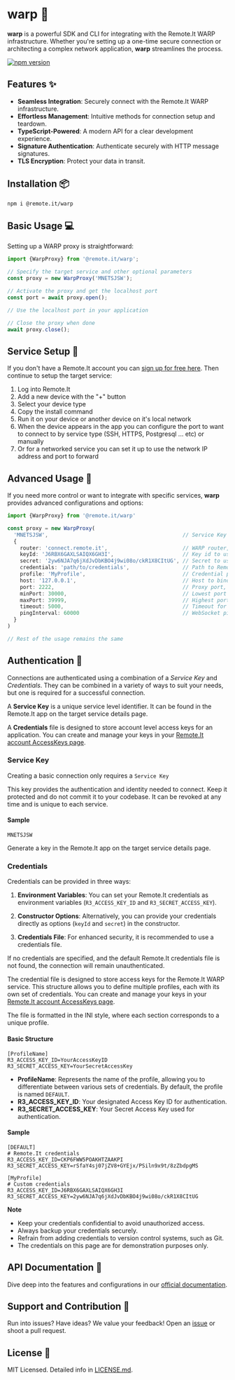 # warp :rocket:

**warp** is a powerful SDK and CLI for integrating with the Remote.It WARP infrastructure. Whether you're setting up a
one-time secure connection or architecting a complex network application, **warp** streamlines the process.

[![npm version](https://badge.fury.io/js/%40remote.it%2Fwarp.svg)](https://www.npmjs.com/package/@remote.it/warp)

## Features :sparkles:

- **Seamless Integration**: Securely connect with the Remote.It WARP infrastructure.
- **Effortless Management**: Intuitive methods for connection setup and teardown.
- **TypeScript-Powered**: A modern API for a clear development experience.
- **Signature Authentication**: Authenticate securely with HTTP message signatures.
- **TLS Encryption**: Protect your data in transit.

## Installation :package:

```shell
npm i @remote.it/warp
```

## Basic Usage :computer:

Setting up a WARP proxy is straightforward:

```typescript
import {WarpProxy} from '@remote.it/warp';

// Specify the target service and other optional parameters
const proxy = new WarpProxy('MNETSJSW');

// Activate the proxy and get the localhost port
const port = await proxy.open();

// Use the localhost port in your application

// Close the proxy when done
await proxy.close();
```

## Service Setup :dart:

If you don't have a Remote.It account you can [sign up for free here](https://app.remote.it/#/sign-up). Then continue to setup the target service:

1. Log into Remote.It
2. Add a new device with the "+" button
3. Select your device type
4. Copy the install command
5. Run it on your device or another device on it's local network
6. When the device appears in the app you can configure the port to want to connect to by service type (SSH, HTTPS, Postgresql ... etc) or manually
7. Or for a networked service you can set it up to use the network IP address and port to forward

## Advanced Usage :wrench:

If you need more control or want to integrate with specific services, **warp** provides advanced configurations and options:

```typescript
import {WarpProxy} from '@remote.it/warp'

const proxy = new WarpProxy(
  'MNETSJSW',                                           // Service Key (Target ID)
  {
    router: 'connect.remote.it',                        // WARP router, defaults to 'connect.remote.it'
    keyId: 'J6RBX6GAXLSAIQX6GH3I',                      // Key id to use for authentication, defaults to process.env.R3_ACCESS_KEY_ID
    secret: '2yw6NJA7q6jXdJvDbKBO4j9wi08o/ckR1X8CItUG', // Secret to use for authentication, defaults to process.env.R3_SECRET_ACCESS_KEY
    credentials: 'path/to/credentials',                 // Path to Remote.It credentials file, defaults to ~/.remoteit/credentials
    profile: 'MyProfile',                               // Credential profile name to use, defaults to 'DEFAULT'
    host: '127.0.0.1',                                  // Host to bind to, defaults to '127.0.0.1'
    port: 2222,                                         // Proxy port, defaults to first available port in the range below
    minPort: 30000,                                     // Lowest port for available port search, defaults to 30000
    maxPort: 39999,                                     // Highest port for available port search, defaults to 39999
    timeout: 5000,                                      // Timeout for WebSocket connection, defaults to 5000 ms
    pingInterval: 60000                                 // WebSocket ping interval, defaults to 60000 ms
  }
)

// Rest of the usage remains the same
```

## Authentication :key:

Connections are authenticated using a combination of a _Service Key_ and _Credentials_. They can be combined in a variety of ways to suit your needs, but one is required for a successful connection.

A **Service Key** is a unique service level identifier. It can be found in the Remote.It app on the target service details page.

A **Credentials** file is designed to store account level access keys for an application. You can create and manage your keys in your [Remote.It account AccessKeys page](https://link.remote.it/credentials).

### Service Key

Creating a basic connection only requires a `Service Key`

This key provides the authentication and identity needed to connect. Keep it protected and do not commit it to your codebase. It can be revoked at any time and is unique to each service.

#### Sample

```
MNETSJSW
```

Generate a key in the Remote.It app on the target service details page.

### Credentials

Credentials can be provided in three ways:

1. **Environment Variables**: You can set your Remote.It credentials as environment variables (`R3_ACCESS_KEY_ID`
   and `R3_SECRET_ACCESS_KEY`).

2. **Constructor Options**: Alternatively, you can provide your credentials directly as options (`keyId` and `secret`)
   in the constructor.

3. **Credentials File**: For enhanced security, it is recommended to use a credentials file.

If no credentials are specified, and the default Remote.It credentials file is not found, the connection will remain
unauthenticated.

The credential file is designed to store access keys for the Remote.It WARP service. This structure allows you to define
multiple profiles, each with its own set of credentials. You can create and manage your keys in
your [Remote.It account AccessKeys page](https://link.remote.it/credentials).

The file is formatted in the INI style, where each section corresponds to a unique profile.

#### Basic Structure

```credentials
[ProfileName]
R3_ACCESS_KEY_ID=YourAccessKeyID
R3_SECRET_ACCESS_KEY=YourSecretAccessKey
```

- **ProfileName**: Represents the name of the profile, allowing you to differentiate between various sets of
  credentials. By default, the profile is named `DEFAULT`.
- **R3_ACCESS_KEY_ID**: Your designated Access Key ID for authentication.
- **R3_SECRET_ACCESS_KEY**: Your Secret Access Key used for authentication.

#### Sample

```credentials
[DEFAULT]
# Remote.It credentials
R3_ACCESS_KEY_ID=CKP6FWW5POAKHTZAAKPI
R3_SECRET_ACCESS_KEY=rSfaY4sj07jZV8+GYEjx/PSiln9x9t/8zZbdpgMS

[MyProfile]
# Custom credentials
R3_ACCESS_KEY_ID=J6RBX6GAXLSAIQX6GH3I
R3_SECRET_ACCESS_KEY=2yw6NJA7q6jXdJvDbKBO4j9wi08o/ckR1X8CItUG
```

**Note**

- Keep your credentials confidential to avoid unauthorized access.
- Always backup your credentials securely.
- Refrain from adding credentials to version control systems, such as Git.
- The credentials on this page are for demonstration purposes only.

## API Documentation :book:

Dive deep into the features and configurations in our [official documentation](https://github.com/remoteit/warp-js).

## Support and Contribution :raising_hand:

Run into issues? Have ideas? We value your feedback! Open an [issue](https://github.com/remoteit/warp-js/issues) or
shoot a pull request.

## License :page_facing_up:

MIT Licensed. Detailed info in [LICENSE.md](LICENSE.md).
